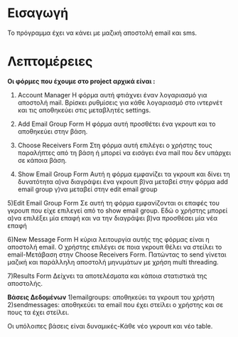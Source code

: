 # Εισαγωγή #

Το πρόγραμμα έχει να κάνει με μαζική αποστολή email και sms.

# Λεπτομέρειες #

**Οι φόρμες που έχουμε στο project αρχικά είναι :**

1) Account Manager
Η φόρμα αυτή φτιάχνει έναν λογαριασμό για αποστολή mail.
Βρίσκει ρυθμίσεις για κάθε λογαριασμό στο ιντερνέτ και τις αποθηκεύει στις μεταβλητές settings.

2) Add Email Group Form
Η φόρμα αυτή προσθέτει ένα γκρουπ και το αποθηκεύει στην βάση.

3) Choose Receivers Form
Στη φόρμα αυτή επιλέγει ο χρήστης τους παραλήπτες από τη βάση ή μπορεί να εισάγει ένα mail που δεν υπάρχει σε κάποια βάση.

4) Show Email Group Form
Αυτή η φόρμα εμφανίζει τα γκρουπ και δίνει τη δυνατότητα
α)να διαγράψει ένα γκρουπ
β)να μεταβεί στην φόρμα add email grοup
γ)να μεταβεί στην edit email group

5)Edit Email Group Form
Σε αυτή τη φόρμα εμφανίζονται οι επαφές του γκρουπ που είχε επιλεγεί από το show email group.
Εδώ ο χρήστης μπορεί
α)να επιλέξει μία επαφή και να την διαγράψει
β)να προσθέσει μία νέα επαφή

6)New Message Form
Η κύρια λειτουργία αυτής της φόρμας είναι η αποστολή email.
Ο χρήστης επιλέγει σε ποια γκρουπ θέλει να στείλει το email-Μετάβαση στην Choose Receivers Form.
Πατώντας το send γίνεται μαζική και παράλληλη αποστολή μηνυμάτων με χρήση multi threading.

7)Results Form
Δείχνει τα αποτελέσματα και κάποια στατιστικά της αποστολής.

**Βάσεις Δεδομένων**
1)emailgroups: αποθηκεύει τα γκρουπ του χρήστη
2)sendmessages: αποθηκεύει τα email που έχει στείλει ο χρήστης και σε πους τα έχει στείλει.

Οι υπόλοιπες βάσεις είναι δυναμικές-Κάθε νέο γκρουπ και νέο table.